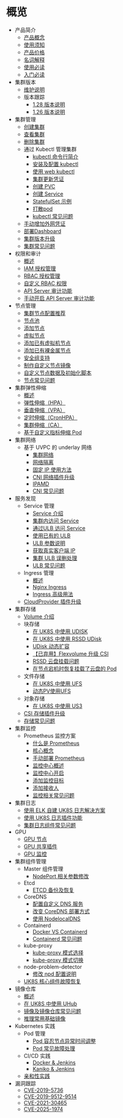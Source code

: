 
# 概览


- 产品简介
  - [产品概念](/uk8s/introduction/whatisuk8s)
  - [使用须知](/uk8s/introduction/restriction)
  - [产品价格](/uk8s/price)
  - [名词解释](/uk8s/introduction/concept)
  - [使用必读](/uk8s/userguide/before_start)
  - [入门必读](/uk8s/troubleshooting/startguide)
- 集群版本
  - [维护说明](/uk8s/version/maintain)
  - 版本跟踪
    - [1.28 版本说明](/uk8s/version/1.28_release)
    - [1.26 版本说明](/uk8s/version/1.26_release)
- 集群管理
  - [创建集群](/uk8s/userguide/createcluster)
  - [查看集群](/uk8s/userguide/describecluster)
  - [删除集群](/uk8s/userguide/deletecluster)
  - 通过 Kubectl 管理集群
    - [kubectl 命令行简介](/uk8s/manageviakubectl/intro_of_kubectl)
    - [安装及配置 kubectl](/uk8s/manageviakubectl/connectviakubectl)
    - [使用 web kubectl](/uk8s/manageviakubectl/webterminal)
    - [集群更新凭证](/uk8s/manageviakubectl/reset_token)
    - [创建 PVC](/uk8s/manageviakubectl/createpvc)
    - [创建 Service](/uk8s/manageviakubectl/createservice)
    - [StatefulSet 示例](/uk8s/manageviakubectl/sts_example)
    - [打散pod](/uk8s/manageviakubectl/pod_affinity.md)
    - [kubectl 常见问题](/uk8s/troubleshooting/kubectl)
  - [手动增加外网凭证](/uk8s/administercluster/add-external-certificate)
  - [部署Dashboard](/uk8s/administercluster/dashboard)
  - [集群版本升级](/uk8s/administercluster/cluster_version_update)
  - [集群常见问题](/uk8s/troubleshooting/cluster_summary.md)
- 权限和审计
  - [概述](/uk8s/auth/intro)
  - [IAM 授权管理](/uk8s/auth/iam)
  - [RBAC 授权管理](/uk8s/auth/rbac)
  - [自定义 RBAC 权限](/uk8s/bestpractice/rbac_practice)
  - [API Server 审计功能](/uk8s/bestpractice/console_audit)
  - [手动开启 API Server 审计功能](/uk8s/bestpractice/apiserver_audit)
- 节点管理
  - [集群节点配置推荐](/uk8s/introduction/node_requirements)
  - [节点池](/uk8s/administercluster/node_group)
  - [添加节点](/uk8s/userguide/addnode)
  - [虚拟节点](/uk8s/administercluster/virtual_kubelet)
  - [添加已有虚拟机节点](/uk8s/userguide/addUHostNode)
  - [添加已有裸金属节点](/uk8s/userguide/addUPHostNode)
  - [安全组支持](/uk8s/userguide/SupportSecurityGroup.md)
  - [制作自定义节点镜像](/uk8s/administercluster/custom_image)
  - [自定义节点数据及初始化脚本](/uk8s/administercluster/cloud_init)
  - [节点常见问题](/uk8s/troubleshooting/node_debug_summary)
- 集群弹性伸缩
  - [概述](/uk8s/administercluster/autoscaling/intro)
  - [弹性伸缩（HPA）](/uk8s/administercluster/autoscaling/hpa)
  - [垂直伸缩（VPA）](/uk8s/administercluster/autoscaling/vpa)
  - [定时伸缩（CronHPA）](/uk8s/administercluster/autoscaling/cronhpa)
  - [集群伸缩（CA）](/uk8s/administercluster/autoscaling/ca)
  - [基于自定义指标伸缩 Pod](/uk8s/monitor/prometheus/autoscale_on_custom_metrics.md)
- 集群网络
  - 基于 UVPC 的 underlay 网络
    - [集群网络](/uk8s/network/uk8s_network)
    - [网络隔离](/uk8s/network/networkpolicy)
    - [固定 IP 使用方法](/uk8s/network/static_ip)
    - [CNI 网络插件升级](/uk8s/network/cni_update)
    - [IPAMD](/uk8s/network/ipamd)
    - [CNI 常见问题](/uk8s/troubleshooting/cni)
- 服务发现
  - Service 管理
    - [Service 介绍](/uk8s/service/intro)
    - [集群内访问 Service](/uk8s/service/cluster_service)
    - [通过ULB 访问 Service](/uk8s/service/internalservice)
    - [使用已有的 ULB](/uk8s/service/ulb_designation)
    - [ULB 参数说明](/uk8s/service/annotations)
    - [获取真实客户端 IP](/uk8s/service/getresourceip)
    - [集群 ULB 误删处理](/uk8s/troubleshooting/ulb_undelete)
    - [ULB 常见问题](/uk8s/troubleshooting/ulb)
  - Ingress 管理
    - [概述](/uk8s/service/ingress/README)
    - [Nginx Ingress](/uk8s/service/ingress/nginx_1.26)
    - [Ingress 高级用法](/uk8s/service/ingress/multiple_ingress)
  - [CloudProvider 插件升级](/uk8s/service/cp_update)
- 集群存储
  - [Volume 介绍](/uk8s/volume/intro)
  - 块存储
    - [在 UK8S 中使用 UDISK](/uk8s/volume/udisk)
    - [在 UK8S 中使用 RSSD UDisk](/uk8s/volume/rssdudisk)
    - [UDisk 动态扩容](/uk8s/volume/expandvolume)
    - [【已弃用】Flexvolume 升级 CSI](/uk8s/volume/flexv_csi)
    - [RSSD 云盘挂载问题](/uk8s/troubleshooting/rssd_attachment)
    - [在节点宕机时恢复挂载了云盘的 Pod](/uk8s/troubleshooting/recover_udisk_pod_when_node_crash.md)
  - 文件存储
    - [在 UK8S 中使用 UFS](/uk8s/volume/ufs)
    - [动态PV使用UFS](/uk8s/volume/dynamic_ufs)
    <!-- - [在 UK8S 中使用 UPFS](/uk8s/volume/upfs) -->
  - 对象存储
    - [在 UK8S 中使用 US3](/uk8s/volume/ufile)
  - [CSI 存储插件升级](/uk8s/volume/CSI_update)
  - [存储常见问题](/uk8s/troubleshooting/storage)
- 集群监控
  - Prometheus 监控方案
    - [什么是 Prometheus](/uk8s/monitor/prometheus/intro)
    - [核心概念](/uk8s/monitor/prometheus/concept)
    - [手动部署 Prometheus](/uk8s/monitor/prometheus/installprometheus)
    - [监控中心概述](/uk8s/monitor/prometheusplugin/intro.md)
    - [监控中心开启](/uk8s/monitor/prometheusplugin/startmonitor.md)
    - [添加监控目标](/uk8s/monitor/prometheusplugin/addmonitortarget.md)
    - [添加接收人](/uk8s/monitor/prometheusplugin/addreceiver.md)
    - [监控相关常见问题](/uk8s/monitor/prometheusplugin/faq.md)
- 集群日志
  - [使用 ELK 自建 UK8S 日志解决方案](/uk8s/log/elastic_filebeat_kibana_solution)
  - [使用 UK8S 日志插件功能](/uk8s/log/ELKplugin)
  - [集群日志组件常见问题](/uk8s/troubleshooting/log_elk_summary.md)
- GPU
  - [GPU 节点](/uk8s/administercluster/gpu-node)
  - [GPU 共享插件](/uk8s/administercluster/gpu-share)
  - [GPU 监控](/uk8s/administercluster/gpu-monitor)
- 集群组件管理
  - Master 组件管理
    - [NodePort 相关参数修改](/uk8s/bestpractice/modify_nodeport)
  - Etcd
    - [ETCD 备份及恢复](/uk8s/administercluster/etcd_backup)
  - CoreDNS
    - [配置自定义 DNS 服务](/uk8s/administercluster/custom_dns_service)
    - [改变 CoreDNS 部署方式](/uk8s/administercluster/modify_coredns_deploy)
    - [使用 NodelocalDNS](/uk8s/administercluster/node_local_dns.md)
  - Containerd
    - [Docker VS Containerd](/uk8s/userguide/docker_vs_containerd)
    - [Containerd 常见问题](/uk8s/troubleshooting/containerd)
  - kube-proxy
    - [kube-proxy 模式选择](/uk8s/userguide/kubeproxy_mode)
    - [kube-proxy 模式切换](/uk8s/userguide/kubeproxy_edit)
  - node-problem-detector
    - [修改 npd 配置说明](/uk8s/troubleshooting/npd.md)
  - [UK8S 核心组件故障恢复](/uk8s/administercluster/k8splugin_restore)
- 镜像仓库
  - [概述](/uk8s/dockerhub/outline)
  - [在 UK8S 中使用 UHub](/uk8s/dockerhub/using_uhub_in_uk8s)
  - [镜像及镜像仓库常见问题](/uk8s/troubleshooting/registry)
  - [推理常用基础镜像](/uk8s/dockerhub/ai_base_image_list.md)
- Kubernetes 实践
  - Pod 管理
    - [Pod 容忍节点异常时间调整](/uk8s/bestpractice/taint_base_eviction)
    - [Pod 常见故障处理](/uk8s/troubleshooting/pod_debug_summary)
  - CI/CD 实践
    - [Docker & Jenkins](/uk8s/bestpractice/cicd)
    - [Kaniko & Jenkins](/uk8s/bestpractice/cicd_containerd)
  - [亲和性实践](/uk8s/bestpractice/affinity)
- 漏洞跟踪
  - [CVE-2019-5736](/uk8s/vulnerability/cve-2019-5736.md)
  - [CVE-2019-9512-9514](/uk8s/vulnerability/cve-2019-9512-9514.md)
  - [CVE-2021-30465](/uk8s/vulnerability/cve-2021-30465.md)
  - [CVE-2025-1974](/uk8s/vulnerability/CVE-2025-1974.md)
